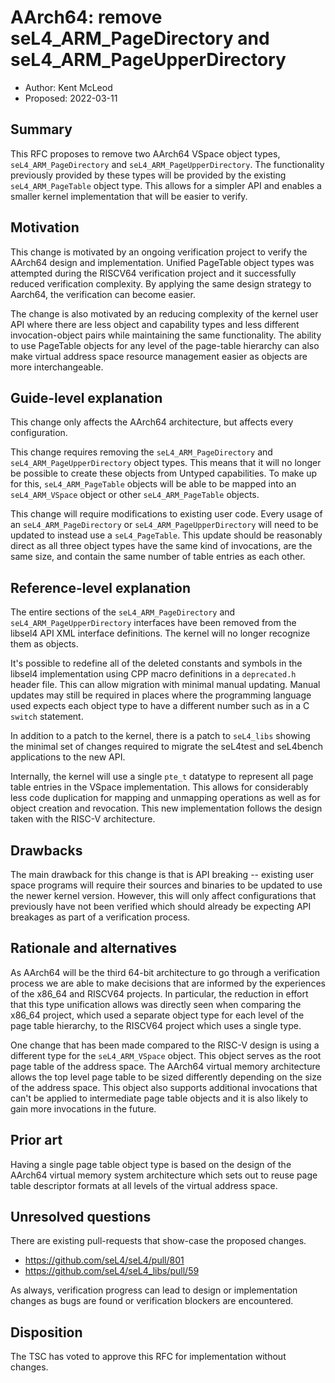 <!--
  SPDX-License-Identifier: CC-BY-SA-4.0
  Copyright 2022 Kry10
-->

# AArch64: remove seL4_ARM_PageDirectory and seL4_ARM_PageUpperDirectory

- Author: Kent McLeod
- Proposed: 2022-03-11

## Summary

This RFC proposes to remove two AArch64 VSpace object types,
`seL4_ARM_PageDirectory` and `seL4_ARM_PageUpperDirectory`. The functionality
previously provided by these types will be provided by the existing
`seL4_ARM_PageTable` object type.  This allows for a simpler API and enables a
smaller kernel implementation that will be easier to verify.

## Motivation

This change is motivated by an ongoing verification project to verify the
AArch64 design and implementation. Unified PageTable object types was attempted
during the RISCV64 verification project and it successfully reduced verification
complexity. By applying the same design strategy to Aarch64, the verification
can become easier.

The change is also motivated by an reducing complexity of the kernel user API
where there are less object and capability types and less different
invocation-object pairs while maintaining the same functionality. The ability to
use PageTable objects for any level of the page-table hierarchy can also make
virtual address space resource management easier as objects are more
interchangeable.


## Guide-level explanation

This change only affects the AArch64 architecture, but affects every
configuration.

This change requires removing the `seL4_ARM_PageDirectory` and
`seL4_ARM_PageUpperDirectory` object types. This means that it will no longer be
possible to create these objects from Untyped capabilities. To make up for this,
`seL4_ARM_PageTable` objects will be able to be mapped into an `seL4_ARM_VSpace`
object or other `seL4_ARM_PageTable` objects.

This change will require modifications to existing user code. Every usage of an
`seL4_ARM_PageDirectory` or `seL4_ARM_PageUpperDirectory` will need to be
updated to instead use a `seL4_PageTable`. This update should be reasonably
direct as all three object types have the same kind of invocations, are the same
size, and contain the same number of table entries as each other.

## Reference-level explanation

The entire sections of the `seL4_ARM_PageDirectory` and
`seL4_ARM_PageUpperDirectory` interfaces have been removed from the libsel4 API
XML interface definitions. The kernel will no longer recognize them as objects.

It's possible to redefine all of the deleted constants and symbols in the
libsel4 implementation using CPP macro definitions in a `deprecated.h` header
file. This can allow migration with minimal manual updating. Manual updates may
still be required in places where the programming language used expects each
object type to have a different number such as in a C `switch` statement.

In addition to a patch to the kernel, there is a patch to `seL4_libs` showing
the minimal set of changes required to migrate the seL4test and seL4bench
applications to the new API.

Internally, the kernel will use a single `pte_t` datatype to represent all page
table entries in the VSpace implementation. This allows for considerably less
code duplication for mapping and unmapping operations as well as for object
creation and revocation. This new implementation follows the design taken with
the RISC-V architecture.

## Drawbacks

The main drawback for this change is that is API breaking -- existing user space
programs will require their sources and binaries to be updated to use the newer
kernel version. However, this will only affect configurations that previously
have not been verified which should already be expecting API breakages as part
of a verification process.

## Rationale and alternatives

As AArch64 will be the third 64-bit architecture to go through a verification
process we are able to make decisions that are informed by the experiences of
the x86_64 and RISCV64 projects. In particular, the reduction in effort that
this type unification allows was directly seen when comparing the x86_64
project, which used a separate object type for each level of the page table
hierarchy, to the RISCV64 project which uses a single type.

One change that has been made compared to the RISC-V design is using a different
type for the `seL4_ARM_VSpace` object. This object serves as the root page table
of the address space. The AArch64 virtual memory architecture allows the top
level page table to be sized differently depending on the size of the address
space. This object also supports additional invocations that can't be applied to
intermediate page table objects and it is also likely to gain more invocations
in the future.

## Prior art

Having a single page table object type is based on the design of the AArch64
virtual memory system architecture which sets out to reuse page table descriptor
formats at all levels of the virtual address space.

## Unresolved questions

There are existing pull-requests that show-case the proposed changes.

- <https://github.com/seL4/seL4/pull/801>
- <https://github.com/seL4/seL4_libs/pull/59>

As always, verification progress can lead to design or implementation changes as
bugs are found or verification blockers are encountered.

## Disposition

The TSC has voted to approve this RFC for implementation without changes.
